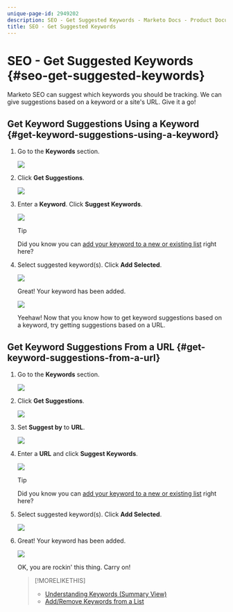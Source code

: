 ```yaml
---
unique-page-id: 2949202
description: SEO - Get Suggested Keywords - Marketo Docs - Product Documentation
title: SEO - Get Suggested Keywords
---
```


# SEO - Get Suggested Keywords {#seo-get-suggested-keywords}

Marketo SEO can suggest which keywords you should be tracking. We can give suggestions based on a keyword or a site's URL. Give it a go!

## Get Keyword Suggestions Using a Keyword {#get-keyword-suggestions-using-a-keyword}

1. Go to the **Keywords** section.

   ![](assets/image2014-9-18-10-3a51-3a41.png)

1. Click **Get Suggestions**.

   ![](assets/image2014-9-18-10-3a52-3a42.png)

1. Enter a **Keyword**. Click **Suggest Keywords**.

   ![](assets/image2014-9-18-10-3a53-3a14.png)

   >[!TIP]
   >
   >Did you know you can  [add your keyword to a new or existing list](/help/marketo/product-docs/additional-apps/seo/understanding-seo/seo-managing-lists.md) right here?

1. Select suggested keyword(s). Click **Add Selected**.

   ![](assets/image2014-9-18-10-3a54-3a12.png)

   Great! Your keyword has been added.

   ![](assets/image2014-9-18-10-3a54-3a16.png)

   Yeehaw! Now that you know how to get keyword suggestions based on a keyword, try getting suggestions based on a URL.

## Get Keyword Suggestions From a URL  {#get-keyword-suggestions-from-a-url}

1. Go to the **Keywords** section.

   ![](assets/image2014-9-18-10-3a54-3a26.png)

1. Click **Get Suggestions**.

   ![](assets/image2014-9-18-11-3a4-3a43.png)

1. Set **Suggest by** to **URL**.

   ![](assets/image2014-9-18-11-3a4-3a52.png)

1. Enter a **URL** and click **Suggest Keywords**.

   ![](assets/image2014-9-18-11-3a5-3a7.png)

   >[!TIP]
   >
   >Did you know you can [add your keyword to a new or existing list](/help/marketo/product-docs/additional-apps/seo/understanding-seo/seo-managing-lists.md) right here?

1. Select suggested keyword(s). Click **Add Selected**.

   ![](assets/image2014-9-18-11-3a8-3a3.png)

1. Great! Your keyword has been added.

   ![](assets/image2014-9-18-11-3a8-3a25.png)

   OK, you are rockin' this thing. Carry on!

   >[!MORELIKETHIS]
   >
   >* [Understanding Keywords (Summary View)](/help/marketo/product-docs/additional-apps/seo/keywords/seo-understanding-keywords.md)
   >* [Add/Remove Keywords from a List](/help/marketo/product-docs/additional-apps/seo/keywords/seo-add-remove-keywords-from-a-list.md)
